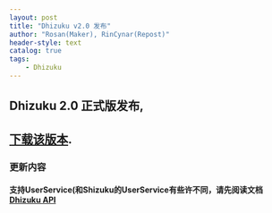 ```yaml
---
layout: post
title: "Dhizuku v2.0 发布"
author: "Rosan(Maker), RinCynar(Repost)"
header-style: text
catalog: true
tags:
    - Dhizuku
---
```


## Dhizuku 2.0 正式版发布,
## [下载该版本](/file/Dhizuku-v2.0.apk).

### 更新内容

#### 支持UserService(和Shizuku的UserService有些许不同，请先阅读文档 [Dhizuku API](https://github.com/iamr0s/Dhizuku-API)